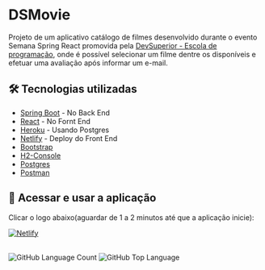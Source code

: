 # DSMovie

Projeto de um aplicativo catálogo de filmes desenvolvido durante o evento Semana Spring React promovida pela <a href="https://devsuperior.com.br" rel="nofollow">DevSuperior - Escola de programação</a>, onde é possível selecionar um filme dentre os disponíveis e efetuar uma avaliação após informar um e-mail.

## 🛠️ Tecnologias utilizadas

* [Spring Boot](https://start.spring.io/) - No Back End
* [React](https://reactjs.org/) - No Fornt End
* [Heroku](https://www.heroku.com/) - Usando Postgres
* [Netlify](https://www.netlify.com/) - Deploy do Front End
* [Bootstrap](https://getbootstrap.com/)
* [H2-Console](https://www.h2database.com/html/main.html)
* [Postgres](https://www.postgresql.org/)
* [Postman](https://www.postman.com/)

## 🚀 Acessar e usar a aplicação

Clicar o logo abaixo(aguardar de 1 a 2 minutos até que a aplicação inicie):

[![Netlify](https://img.shields.io/badge/Netlify-00C7B7?style=for-the-badge&logo=netlify&logoColor=white)](https://elvisdsmovie.netlify.app/)

<div styLe="display:inline_block" >
</br>


<img alt="GitHub Language Count" src="https://img.shields.io/github/languages/count/elvismaicol/dsmovie" />
<img alt="GitHub Top Language" src="https://img.shields.io/github/languages/top/elvismaicol/dsmovie" />
</div>

